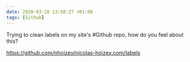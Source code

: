 ```yaml
---
date: 2020-03-28 13:50:27 +01:00
tags: [Github]
---
```


Trying to clean labels on my site's #Github repo, how do you feel about this?

https://github.com/nhoizey/nicolas-hoizey.com/labels
